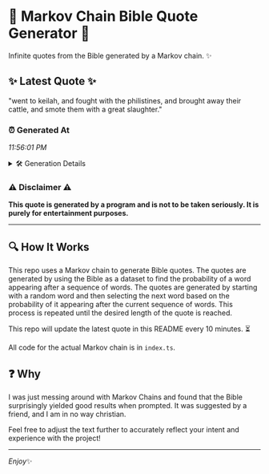 # 📖 Markov Chain Bible Quote Generator 📖

Infinite quotes from the Bible generated by a Markov chain. ✨

## ✨ Latest Quote ✨
"went to keilah, and fought with the philistines, and brought away their cattle, and smote them with a great slaughter."

### ⏰ Generated At
*11:56:01 PM*

<details>
    <summary>🛠️ Generation Details</summary>
    <p>
        <strong>🌱 Seed:</strong> went<br>
        <strong>🔄 Iterations:</strong> 19<br>
        <strong>📜 Context History:</strong><br>[ went ]: to<br>[ went, to ]: keilah,<br>[ went, to, keilah, ]: and<br>[ went, to, keilah,, and ]: fought<br>[ went, to, keilah,, and, fought ]: with<br>[ went, to, keilah,, and, fought, with ]: the<br>[ to, keilah,, and, fought, with, the ]: philistines,<br>[ keilah,, and, fought, with, the, philistines, ]: and<br>[ and, fought, with, the, philistines,, and ]: brought<br>[ fought, with, the, philistines,, and, brought ]: away<br>[ with, the, philistines,, and, brought, away ]: their<br>[ the, philistines,, and, brought, away, their ]: cattle,<br>[ philistines,, and, brought, away, their, cattle, ]: and<br>[ and, brought, away, their, cattle,, and ]: smote<br>[ brought, away, their, cattle,, and, smote ]: them<br>[ away, their, cattle,, and, smote, them ]: with<br>[ their, cattle,, and, smote, them, with ]: a<br>[ cattle,, and, smote, them, with, a ]: great<br>[ and, smote, them, with, a, great ]: slaughter.<br>
    </p>
</details>

### ⚠️ Disclaimer ⚠️
**This quote is generated by a program and is not to be taken seriously. It is purely for entertainment purposes.**

---

## 🔍 How It Works

This repo uses a Markov chain to generate Bible quotes. The quotes are generated by using the Bible as a dataset to find the probability of a word appearing after a sequence of words. The quotes are generated by starting with a random word and then selecting the next word based on the probability of it appearing after the current sequence of words. This process is repeated until the desired length of the quote is reached.

This repo will update the latest quote in this README every 10 minutes. ⏳

All code for the actual Markov chain is in `index.ts`.

## ❓ Why

I was just messing around with Markov Chains and found that the Bible surprisingly yielded good results when prompted. 
It was suggested by a friend, and I am in no way christian.

Feel free to adjust the text further to accurately reflect your intent and experience with the project!

---

*Enjoy*✨
